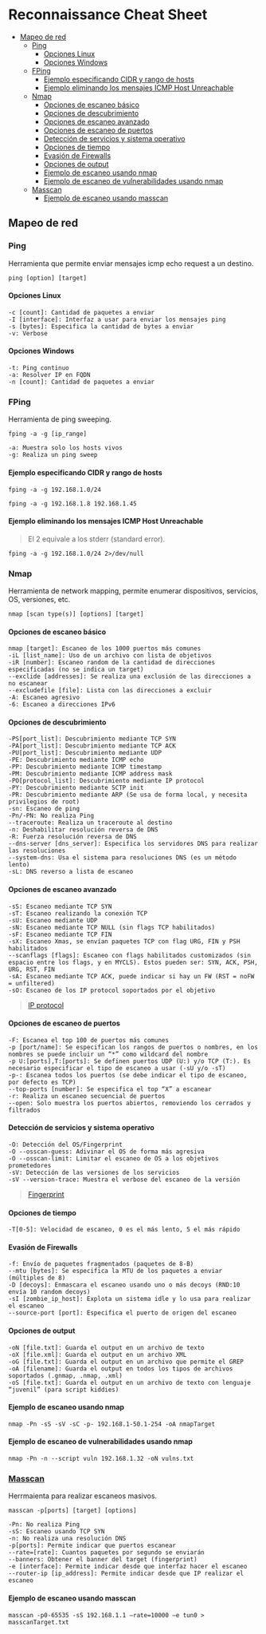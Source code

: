 # Reconnaissance Cheat Sheet

- [Mapeo de red](#mapeo-red)
  - [Ping](#ping)
    - [Opciones Linux](#ping-2)
    - [Opciones Windows](#ping-3)
  - [FPing](#fping)
    - [Ejemplo especificando CIDR y rango de hosts](#fping-2)
    - [Ejemplo eliminando los mensajes ICMP Host Unreachable](#fping-3)
  - [Nmap](#nmap)
    - [Opciones de escaneo básico](#nmap-2)
    - [Opciones de descubrimiento](#nmap-3)
    - [Opciones de escaneo avanzado](#nmap-4)
    - [Opciones de escaneo de puertos](#nmap-5)
    - [Detección de servicios y sistema operativo](#nmap-6)
    - [Opciones de tiempo](#nmap-7)
    - [Evasión de Firewalls](#nmap-8)
    - [Opciones de output](#nmap-9)
    - [Ejemplo de escaneo usando nmap](#nmap-10)
    - [Ejemplo de escaneo de vulnerabilidades usando nmap](#nmap-11)
  - [Masscan](#masscan)
    - [Ejemplo de escaneo usando masscan](#masscan-2)

<h2 id="mapeo-red">Mapeo de red</h2>

<h3 id="ping">Ping</h3>

Herramienta que permite enviar mensajes icmp echo request a un destino.

`ping [option] [target]`

<h4 id="ping-2">Opciones Linux</h4>

```
-c [count]: Cantidad de paquetes a enviar
-I [interface]: Interfaz a usar para enviar los mensajes ping
-s [bytes]: Especifica la cantidad de bytes a enviar
-v: Verbose
```

<h4 id="ping-3">Opciones Windows</h4>

```
-t: Ping continuo
-a: Resolver IP en FQDN
-n [count]: Cantidad de paquetes a enviar
```

<h3 id="fping"> FPing</h3>

Herramienta de ping sweeping.

`fping -a -g [ip_range]`

```
-a: Muestra solo los hosts vivos
-g: Realiza un ping sweep
```

<h4 id="fping-2">Ejemplo especificando CIDR y rango de hosts</h4>

`fping -a -g 192.168.1.0/24`

`fping -a -g 192.168.1.8 192.168.1.45`

<h4 id="fping-3">Ejemplo eliminando los mensajes ICMP Host Unreachable</h4>

> El 2 equivale a los stderr (standard error).

`fping -a -g 192.168.1.0/24 2>/dev/null`

<h3 id="nmap">Nmap</h3>

Herramienta de network mapping, permite enumerar dispositivos, servicios, OS, versiones, etc.

`nmap [scan type(s)] [options] [target]`

<h4 id="nmap-2">Opciones de escaneo básico</h4>

```
nmap [target]: Escaneo de los 1000 puertos más comunes
-iL [list_name]: Uso de un archivo con lista de objetivos
-iR [number]: Escaneo random de la cantidad de direcciones especificadas (no se indica un target)
--exclide [addresses]: Se realiza una exclusión de las direcciones a no escanear
--excludefile [file]: Lista con las direcciones a excluir
-A: Escaneo agresivo
-6: Escaneo a direcciones IPv6
```

<h4 id="nmap-3">Opciones de descubrimiento</h4>

```
-PS[port_list]: Descubrimiento mediante TCP SYN
-PA[port_list]: Descubrimiento mediante TCP ACK
-PU[port_list]: Descubrimiento mediante UDP
-PE: Descubrimiento mediante ICMP echo
-PP: Descubrimiento mediante ICMP timestamp
-PM: Descubrimiento mediante ICMP address mask
-PO[protocol_list]: Descubrimiento mediante IP protocol
-PY: Descubrimiento mediante SCTP init
-PR: Descubrimiento mediante ARP (Se usa de forma local, y necesita privilegios de root)
-sn: Escaneo de ping
-Pn/-PN: No realiza Ping
--traceroute: Realiza un traceroute al destino
-n: Deshabilitar resolución reversa de DNS
-R: Fuerza resolución reversa de DNS
--dns-server [dns_server]: Especifica los servidores DNS para realizar las resoluciones
--system-dns: Usa el sistema para resoluciones DNS (es un método lento)
-sL: DNS reverso a lista de escaneo
```

<h4 id="nmap-4">Opciones de escaneo avanzado</h4>

```
-sS: Escaneo mediante TCP SYN
-sT: Escaneo realizando la conexión TCP
-sU: Escaneo mediante UDP
-sN: Escaneo mediante TCP NULL (sin flags TCP habilitados)
-sF: Escaneo mediante TCP FIN
-sX: Escaneo Xmas, se envían paquetes TCP con flag URG, FIN y PSH habilitados
--scanflags [flags]: Escaneo con flags habilitados customizados (sin espacio entre los flags, y en MYCLS). Estos pueden ser: SYN, ACK, PSH, URG, RST, FIN
-sA: Escaneo mediante TCP ACK, puede indicar si hay un FW (RST = noFW = unfiltered)
-sO: Escaneo de los IP protocol soportados por el objetivo
```

> [IP protocol](http://iana.org/assignments/protocol-numbers)

<h4 id="nmap-5">Opciones de escaneo de puertos</h4>

```
-F: Escanea el top 100 de puertos más comunes
-p [port/name]: Se especifican los rangos de puertos o nombres, en los nombres se puede incluir un “*” como wildcard del nombre
-p U:[ports],T:[ports]: Se definen puertos UDP (U:) y/o TCP (T:). Es necesario especificar el tipo de escaneo a usar (-sU y/o -sT)
-p-: Escanea todos los puertos (se debe indicar el tipo de escaneo, por defecto es TCP)
--top-ports [number]: Se especifica el top “X” a escanear
-r: Realiza un escaneo secuencial de puertos
--open: Solo muestra los puertos abiertos, removiendo los cerrados y filtrados
```

<h4 id="nmap-6">Detección de servicios y sistema operativo</h4>

```
-O: Detección del OS/Fingerprint
-O --osscan-guess: Adivinar el OS de forma más agresiva
-O --osscan-limit: Limitar el escaneo de OS a los objetivos prometedores
-sV: Detección de las versiones de los servicios
-sV --version-trace: Muestra el verbose del escaneo de la versión
```

> [Fingerprint](http://nmap.org/submit/)

<h4 id="nmap-7">Opciones de tiempo</h4>

```
-T[0-5]: Velocidad de escaneo, 0 es el más lento, 5 el más rápido
```

<h4 id="nmap-8">Evasión de Firewalls</h4>

```
-f: Envío de paquetes fragmentados (paquetes de 8-B)
--mtu [bytes]: Se especifica la MTU de los paquetes a enviar (múltiples de 8)
-D [decoys]: Enmascara el escaneo usando uno o más decoys (RND:10 envía 10 random decoys)
-sI [zombie_ip_host]: Explota un sistema idle y lo usa para realizar el escaneo
--source-port [port]: Especifica el puerto de origen del escaneo
```

<h4 id="nmap-9">Opciones de output</h4>

```
-oN [file.txt]: Guarda el output en un archivo de texto
-oX [file.xml]: Guarda el output en un archivo XML
-oG [file.txt]: Guarda el output en un archivo que permite el GREP
-oA [filename]: Guarda el output en todos los tipos de archivos soportados (.gnmap, .nmap, .xml)
-oS [file.txt]: Guarda el output en un archivo de texto con lenguaje “juvenil” (para script kiddies)
```

<h4 id="nmap-10">Ejemplo de escaneo usando nmap</h4>

`nmap -Pn -sS -sV -sC -p- 192.168.1-50.1-254 -oA nmapTarget`

<h4 id="nmap-11">Ejemplo de escaneo de vulnerabilidades usando nmap</h4>

`nmap -Pn -n --script vuln 192.168.1.32 -oN vulns.txt`

<h3 id="masscan"><a href="https://github.com/robertdavidgraham/masscan">Masscan</a></h3>

Herrmaienta para realizar escaneos masivos.

`masscan -p[ports] [target] [options]`

```
-Pn: No realiza Ping
-sS: Escaneo usando TCP SYN
-n: No realiza una resolución DNS
-p[ports]: Permite indicar que puertos escanear
--rate=[rate]: Cuantos paquetes por segundo se enviarán
--banners: Obtener el banner del target (fingerprint)
-e [interface]: Permite indicar desde que interfaz hacer el escaneo
--router-ip [ip_address]: Permite indicar desde que IP realizar el escaneo
```

<h4 id="masscan-2">Ejemplo de escaneo usando masscan</h4>

`masscan -p0-65535 -sS 192.168.1.1 –rate=10000 –e tun0 > masscanTarget.txt`

